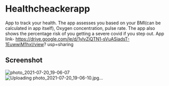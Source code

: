 # Healthcheackerapp

App to track your health. The app assesses you based on your BMI(can be calculated in app itself), Oxygen concentration, pulse rate.
The app also shows the percentage risk of you getting a severe covid if you step out.
App link- https://drive.google.com/le/d/1ylvZiQTN1-sVuASiadsT-1EuwwiM1hxI/view? usp=sharing

## Screenshot
![photo_2021-07-20_19-06-07](https://user-images.githubusercontent.com/86293067/126334265-3288ecc9-f3e6-4f96-9ae3-939757bb97a9.jpg)
![Uploading photo_2021-07-20_19-06-10.jpg…]()

